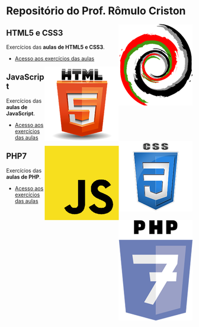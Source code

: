# Repositório do Prof. Rômulo Criston

<img align="right" src="img/rc_logo.png">

## HTML5 e CSS3

Exercícios das **aulas de HTML5 e CSS3**.

* [Acesso aos exercícios das aulas](https://github.com/romulocriston/html5-css3)

<img align="right" src="img/html5.png"> <img align="right" src="img/CSS3_300.png">

## JavaScript

Exercícios das **aulas de JavaScript**.

* [Acesso aos exercícios das aulas](https://github.com/romulocriston/html5-css3)

<img align="right" src="img/javaScript.png">

## PHP7

Exercícios das **aulas de PHP**.

<img align="right" src="img/php7.png">

* [Acesso aos exercícios das aulas](https://github.com/romulocriston/php7)

